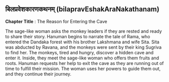 ## बिलप्रवेशकारणकथनम् (bilapravEshakAraNakathanam)
**Chapter Title** : The Reason for Entering the Cave

The sage-like woman asks the monkey leaders if they are rested and ready to share their story. Hanuman begins to narrate the tale of Rama, who entered the Dandaka forest with his brother Lakshmana and wife Sita. Sita was abducted by Ravana, and the monkeys were sent by their king Sugriva to find her. The monkeys, tired and hungry, discover a hidden cave and enter it. Inside, they meet the sage-like woman who offers them fruits and roots. Hanuman requests her help to exit the cave as they are running out of time to fulfill their mission. The woman uses her powers to guide them out, and they continue their journey.